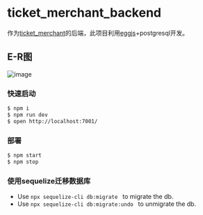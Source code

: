 # ticket_merchant_backend

作为[ticket_merchant](https://github.com/typenoob/ticket_merchant_front_end)的后端，此项目利用[eggjs](https://www.eggjs.org/)+postgresql开发。 

## E-R图

![image](https://user-images.githubusercontent.com/61347081/195334205-0794d542-39f6-4dd6-8bec-378c4dbc60ae.png)

### 快速启动

```bash
$ npm i
$ npm run dev
$ open http://localhost:7001/
```

### 部署

```bash
$ npm start
$ npm stop
```

### 使用sequelize迁移数据库

- Use `npx sequelize-cli db:migrate ` to migrate the db.
- Use `npx sequelize-cli db:migrate:undo ` to unmigrate the db.
